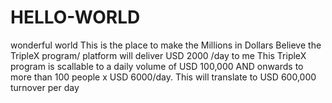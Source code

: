 # HELLO-WORLD
wonderful world
This is the place to make the Millions in Dollars
Believe the TripleX program/ platform will deliver USD 2000 /day to me
This TripleX program is scallable to a daily volume of USD 100,000 AND onwards to more than 100 people x USD 6000/day.
This will translate to USD 600,000 turnover per day
